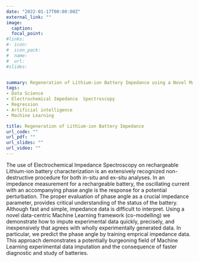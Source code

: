 ```yaml
---
date: "2022-01-17T00:00:00Z"
external_link: ""
image:
  caption: 
  focal_point: 
#links:
#- icon: 
#  icon_pack: 
#  name: 
#  url: 
#slides: 


summary: Regeneration of Lithium-ion Battery Impedance using a Novel Machine Learning Framework and Minimal Empirical Data
tags:
- Data Science
- Electrochemical Impedance  Spectroscopy
- Regression
- Artificial intelligence
- Machine Learning

title: Regeneration of Lithium-ion Battery Impedance
url_code: ""
url_pdf: ""
url_slides: ""
url_video: ""
---
```

The use of Electrochemical Impedance Spectroscopy on rechargeable Lithium-ion battery characterization is an extensively recognized non-destructive procedure for both in-situ and ex-situ analyses.  In an impedance measurement for a rechargeable battery, the oscillating current with an accompanying phase angle is the response for a potential perturbation. The proper evaluation of phase angle as a crucial impedance parameter, provides critical understanding of the status of the battery. Although fast and simple, impedance data is difficult to interpret. Using a novel data-centric Machine Learning framework (co-modelling) we demonstrate how to impute experimental data quickly, precisely, and inexpensively that agrees with wholly experimentally generated data. In particular, we predict the phase angle by training emprical impedance data. This approach demonstrates a potentially burgeoning field of Machine Learning experimental data imputation and the consequence of faster diagnostic and study of batteries.
